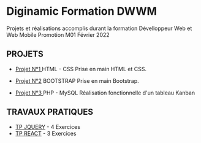 # Diginamic Formation DWWM

Projets et réalisations accomplis durant la formation Dévelloppeur Web et Web Mobile Promotion M01 Février 2022

## PROJETS

- [Projet N°1 ](https://github.com/mikaeltrilles/Formation-Diginamic-DWWM-2022/tree/main/Projet01-HTML-CSS) HTML - CSS Prise en main HTML et CSS.

- [Projet N°2](https://github.com/mikaeltrilles/Formation-Diginamic-DWWM-2022/tree/main/Projet02-Bootstrap) BOOTSTRAP Prise en main Bootstrap.

- [Projet N°3 ](https://github.com/mikaeltrilles/Formation-Diginamic-DWWM-2022/tree/main/Projet03-PHP-MySQL) PHP - MySQL Réalisation fonctionnelle d'un tableau Kanban

## TRAVAUX PRATIQUES

- [TP JQUERY](https://github.com/mikaeltrilles/Formation-Diginamic-DWWM-2022/tree/main/TRAVAUX/TP-JQUERY) - 4 Exercices
- [TP REACT](https://github.com/mikaeltrilles/Formation-Diginamic-DWWM-2022/tree/main/TRAVAUX/REACT) - 3 Exercices
